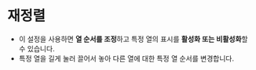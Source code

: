 # **재정렬**

- 이 설정을 사용하면 **열 순서를 조정**하고 특정 열의 표시를 **활성화 또는 비활성화**할 수 있습니다.
- 특정 열을 길게 눌러 끌어서 놓아 다른 열에 대한 특정 열 순서를 변경합니다.

